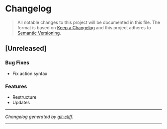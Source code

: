 # Changelog

> All notable changes to this project will be documented in this file. The format is based on
[Keep a Changelog](http://keepachangelog.com/) and this project adheres to
[Semantic Versioning](http://semver.org/).

## [Unreleased]

### Bug Fixes

- Fix action syntax

### Features

- Restructure
- Updates

***
*Changelog generated by [git-cliff](https://github.com/orhun/git-cliff).*
***
